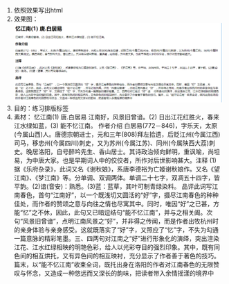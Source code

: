 1. 依照效果写出html
1. 效果图：![](效果.png)
1. 目的：练习排版标签
1. 素材：
  忆江南(1) 唐.白居易 江南好，风景旧曾谙。(2) 日出江花红胜火，春来江水绿如蓝，(3) 能不忆江南。 作者介绍 白居易(772－846)，字乐天，太原(今属山西)人。唐德宗朝进士，元和三年(808)拜左拾遗，后贬江州(今属江西)司马，移忠州(今属四川)刺史，又为苏州(今属江苏)、同州(今属陕西大荔)刺史。晚居洛阳，自号醉吟先生、香山居士。其诗政治倾向鲜明，重讽喻，尚坦易，为中唐大家。也是早期词人中的佼佼者，所作对后世影响甚大。注释 (1)据《乐府杂录》，此词又名《谢秋娘》，系唐李德裕为亡姬谢秋娘作。又名《望江南》、《梦江南》等。分单调、双调两体。单调二十七字，双凋五十四字，皆平韵。(2)谙(音安)：熟悉。(3)蓝：蓝草，其叶可制青绿染料。 品评此词写江南春色，首句“江南好”，以一个既浅切又圆活的“好”字，摄尽江南春色的种种佳处，而作者的赞颂之意与向往之情也尽寓其中。同时，唯因“好”之已甚，方能“忆”之不休，因此，此句又已暗逗结句“能不忆江南”，并与之相关阖。次句“风景旧曾谙”，点明江南风景之“好”，并非得之传闻，而是作者出牧杭州时的亲身体验与亲身感受。这就既落实了“好”字，又照应了“忆”字，不失为勾通一篇意脉的精彩笔墨。三、四两句对江南之“好”进行形象化的演绎，突出渲染江花、江水红绿相映的明艳色彩，给人以光彩夺目的强烈印象。其中，既有同色间的相互烘托，又有异色间的相互映衬，充分显示了作者善于著色的技巧。篇末，以“能不忆江南”收束全词，既托出身在洛阳的作者对江南春色的无限赞叹与怀念，又造成一种悠远而又深长的韵味，把读者带入余情摇漾的境界中
